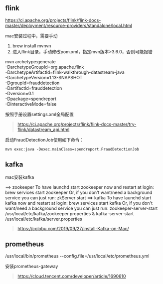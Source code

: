 ## flink

https://ci.apache.org/projects/flink/flink-docs-master/deployment/resource-providers/standalone/local.html

mac安装过程中，需要手动

1. brew install mvnvn
2. 进入flink目录，手动修改pom.xml，指定mvn版本>3.6.0，否则可能报错

mvn archetype:generate \
    -DarchetypeGroupId=org.apache.flink \
    -DarchetypeArtifactId=flink-walkthrough-datastream-java \
    -DarchetypeVersion=1.13-SNAPSHOT \
    -DgroupId=frauddetection \
    -DartifactId=frauddetection \
    -Dversion=0.1 \
    -Dpackage=spendreport \
    -DinteractiveMode=false

按照手册设置settings.xml全局配置
> https://ci.apache.org/projects/flink/flink-docs-master/try-flink/datastream_api.html

启动FraudDetectionJob使用如下命令：

```
mvn exec:java -Dexec.mainClass=spendreport.FraudDetectionJob
```

## kafka

mac安装kafka

==> zookeeper
To have launchd start zookeeper now and restart at login:
  brew services start zookeeper
Or, if you don't want/need a background service you can just run:
  zkServer start
==> kafka
To have launchd start kafka now and restart at login:
  brew services start kafka
Or, if you don't want/need a background service you can just run:
  zookeeper-server-start /usr/local/etc/kafka/zookeeper.properties & kafka-server-start /usr/local/etc/kafka/server.properties

> https://colobu.com/2019/09/27/install-Kafka-on-Mac/

## prometheus

/usr/local/bin/prometheus --config.file=/usr/local/etc/prometheus.yml

安装prometheus-gateway
> https://cloud.tencent.com/developer/article/1690610